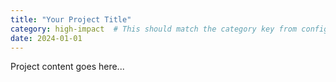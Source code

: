 ```yaml
---
title: "Your Project Title"
category: high-impact  # This should match the category key from config.yml
date: 2024-01-01
---
```

Project content goes here... 